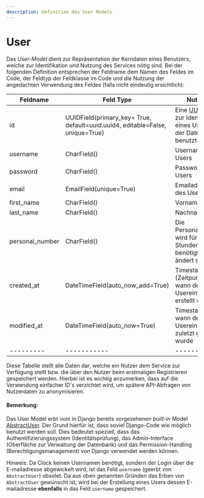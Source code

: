 ```yaml
---
description: Definition des User Models
---
```


# User

Das *User-Model* dient zur Repräsentation der Kerndaten eines Benutzers, welche zur Identifikation und Nutzung des
Services nötig sind. Bei der folgenden Definition entsprechen der Feldname dem Namen des Feldes im Code, der Feldtyp
der Feldklasse im Code und die Nutzung der angedachten Verwendung des Feldes (falls nicht eindeutig ersichtlich):

|Feldname | Feld Type | Nutzung|
|---------|-----------|--------|
| id      | UUIDField(primary_key= True, default=uuid.uuid4, editable=False, unique=True) | Eine [UUID](https://de.wikipedia.org/wiki/Universally_Unique_Identifier) wird zur Identifikation eines Users in der Datenbank benutzt|
| username| CharField()| Username des Users |
| password| CharField()| Passwort des Users |
| email   | EmailField(unique=True) | Emailadresse des Users |
| first_name | CharField() | Vorname |
| last_name | CharField()  | Nachname |
| personal_number | CharField() | Die Personalnummer wird für den Stundenzettel benötigt und ändert sich **nie** |
| created_at| DateTimeField(auto_now_add=True)| Timestamp (Zeitpunkt), wann der Usereintrag erstellt wurde |
| modified_at| DateTimeField(auto_now=True)| Timestamp, wann der Usereintrag zuletzt geändert wurde |
|---------|-----------|--------|


Diese Tabelle stellt alle Daten dar, welche ein Nutzer dem Service zur Verfügung stellt bzw. die über den Nutzer
beim erstmaligen Registrieren gespeichert werden. Hierbei ist es wichtig anzumerken, dass auf die Verwendung einfacher ID's
verzichtet wird, um spätere API-Abfragen von Nutzerdaten zu anonymisieren.

#### Bemerkung:

Das User Model erbt vom in Django bereits vorgesehenen *built-in* Model [AbstractUser](https://github.com/django/django/blob/master/django/contrib/auth/models.py#L289).
Der Grund hierfür ist, dass soviel Django-Code wie möglich benutzt werden soll. Dies bedeutet speziell, dass das Authentifizierungssystem (Identitätsprüfung), das Admin-Interface (Oberfläche zur Verwaltung der Datenbank) und das Permission-Handling (Berechtigungsmanagement) von Django verwendet werden können.

Hinweis: Da Clock keinen Usernamen benötigt, sondern der Login über die E-mailadresse abgewickelt wird, ist das
Feld `username` (geerbt von `AbstractUser`) obsolet. Da aus oben genannten Gründen das Erben von `AbstractUser`
gewünscht ist, wird bei der Erstellung eines Users dessen E-mailadresse **ebenfalls** in das Feld `username` gespeichert.
